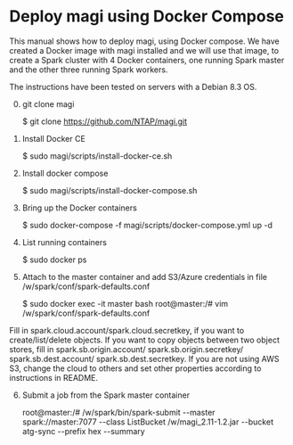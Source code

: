 # Deploy magi using Docker Compose

This manual shows how to deploy magi, using Docker compose. We have created a Docker image with magi installed and we will use that image, to create a Spark cluster with 4 Docker containers, one running Spark master and the other three running Spark workers. 

The instructions have been tested on servers with a Debian 8.3 OS. 

0. git clone magi

	$ git clone https://github.com/NTAP/magi.git

1. Install Docker CE 

	$ sudo magi/scripts/install-docker-ce.sh

2. Install docker compose

	$ sudo magi/scripts/install-docker-compose.sh

3. Bring up the Docker containers

	$ sudo docker-compose -f magi/scripts/docker-compose.yml up -d

4. List running containers

	$ sudo docker ps 

5. Attach to the master container and add S3/Azure credentials in file /w/spark/conf/spark-defaults.conf

	$ sudo docker exec -it master bash
	root@master:/# vim /w/spark/conf/spark-defaults.conf

Fill in spark.cloud.account/spark.cloud.secretkey, if you want to create/list/delete objects. If you want to copy objects between two object stores, fill in spark.sb.origin.account/ spark.sb.origin.secretkey/ spark.sb.dest.account/ spark.sb.dest.secretkey. If you are not using AWS S3, change the cloud to others and set other properties according to instructions in README.

6. Submit a job from the Spark master container

	root@master:/# /w/spark/bin/spark-submit --master spark://master:7077 --class ListBucket /w/magi_2.11-1.2.jar --bucket atg-sync --prefix hex --summary


